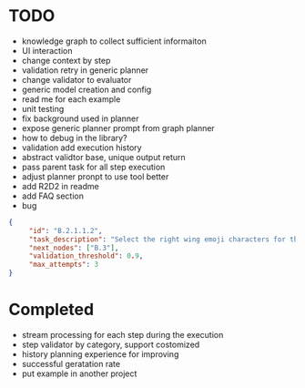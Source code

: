 # TODO
- knowledge graph to collect sufficient informaiton
- UI interaction
- change context by step
- validation retry in generic planner
- change validator to evaluator
- generic model creation and config
- read me for each example
- unit testing
- fix background used in planner
- expose generic planner prompt from graph planner
- how to debug in the library?
- validation add execution history
- abstract validtor base, unique output return
- pass parent task for all step execution
- adjust planner pronpt to use tool better
- add R2D2 in readme
- add FAQ section
- bug
```json
{
     "id": "B.2.1.1.2",
     "task_description": "Select the right wing emoji characters for the dragon, focusing on specific styles and sizes.",
     "next_nodes": ["B.3"],
     "validation_threshold": 0.9,
     "max_attempts": 3
}
```

# Completed
- stream processing for each step during the execution
- step validator by category, support costomized
- history planning experience for improving
- successful geratation rate
- put example in another project
